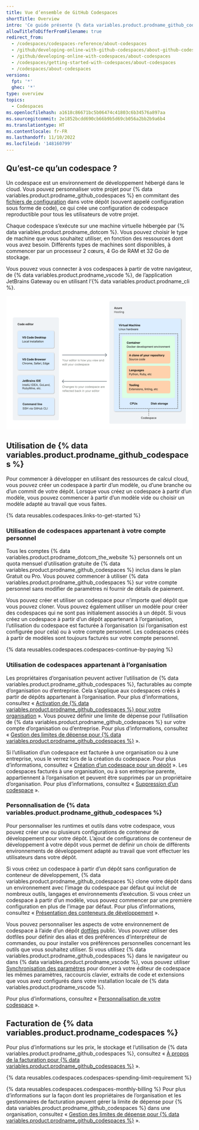 ```yaml
---
title: Vue d’ensemble de GitHub Codespaces
shortTitle: Overview
intro: 'Ce guide présente {% data variables.product.prodname_github_codespaces %}, et fournit des détails sur son fonctionnement ainsi que sur son utilisation.'
allowTitleToDifferFromFilename: true
redirect_from:
  - /codespaces/codespaces-reference/about-codespaces
  - /github/developing-online-with-github-codespaces/about-github-codespaces
  - /github/developing-online-with-codespaces/about-codespaces
  - /codespaces/getting-started-with-codespaces/about-codespaces
  - /codespaces/about-codespaces
versions:
  fpt: '*'
  ghec: '*'
type: overview
topics:
  - Codespaces
ms.openlocfilehash: a1618c86671bc5b06474c41803c6b34576a897aa
ms.sourcegitcommit: 2e1852bcdd690cb66b9b5d69cb056a2bb2b9a6b4
ms.translationtype: HT
ms.contentlocale: fr-FR
ms.lasthandoff: 11/10/2022
ms.locfileid: '148160799'
---
```

## Qu’est-ce qu’un codespace ?

Un codespace est un environnement de développement hébergé dans le cloud. Vous pouvez personnaliser votre projet pour {% data variables.product.prodname_github_codespaces %} en commitant des [fichiers de configuration](/codespaces/setting-up-your-project-for-codespaces/introduction-to-dev-containers) dans votre dépôt (souvent appelé configuration sous forme de code), ce qui crée une configuration de codespace reproductible pour tous les utilisateurs de votre projet.

Chaque codespace s’exécute sur une machine virtuelle hébergée par {% data variables.product.prodname_dotcom %}. Vous pouvez choisir le type de machine que vous souhaitez utiliser, en fonction des ressources dont vous avez besoin. Différents types de machines sont disponibles, à commencer par un processeur 2 cœurs, 4 Go de RAM et 32 Go de stockage. 

Vous pouvez vous connecter à vos codespaces à partir de votre navigateur, de {% data variables.product.prodname_vscode %}, de l’application JetBrains Gateway ou en utilisant l’{% data variables.product.prodname_cli %}.

![Diagramme montrant le fonctionnement des {% data variables.product.prodname_github_codespaces %}](/assets/images/help/codespaces/codespaces-diagram.png)

## Utilisation de {% data variables.product.prodname_github_codespaces %}

Pour commencer à développer en utilisant des ressources de calcul cloud, vous pouvez créer un codespace à partir d’un modèle, ou d’une branche ou d’un commit de votre dépôt. Lorsque vous créez un codespace à partir d’un modèle, vous pouvez commencer à partir d’un modèle vide ou choisir un modèle adapté au travail que vous faites.

{% data reusables.codespaces.links-to-get-started %}

### Utilisation de codespaces appartenant à votre compte personnel

Tous les comptes {% data variables.product.prodname_dotcom_the_website %} personnels ont un quota mensuel d’utilisation gratuite de {% data variables.product.prodname_github_codespaces %} inclus dans le plan Gratuit ou Pro. Vous pouvez commencer à utiliser {% data variables.product.prodname_github_codespaces %} sur votre compte personnel sans modifier de paramètres ni fournir de détails de paiement.

Vous pouvez créer et utiliser un codespace pour n’importe quel dépôt que vous pouvez cloner. Vous pouvez également utiliser un modèle pour créer des codespaces qui ne sont pas initialement associés à un dépôt. Si vous créez un codespace à partir d’un dépôt appartenant à l’organisation, l’utilisation du codespace est facturée à l’organisation (si l’organisation est configurée pour cela) ou à votre compte personnel. Les codespaces créés à partir de modèles sont toujours facturés sur votre compte personnel. 

{% data reusables.codespaces.codespaces-continue-by-paying %} 

### Utilisation de codespaces appartenant à l’organisation

Les propriétaires d’organisation peuvent activer l’utilisation de {% data variables.product.prodname_github_codespaces %}, facturables au compte d’organisation ou d’entreprise. Cela s’applique aux codespaces créés à partir de dépôts appartenant à l’organisation. Pour plus d'informations, consultez « [Activation de {% data variables.product.prodname_github_codespaces %} pour votre organisation](/codespaces/managing-codespaces-for-your-organization/enabling-github-codespaces-for-your-organization) ». Vous pouvez définir une limite de dépense pour l’utilisation de {% data variables.product.prodname_github_codespaces %} sur votre compte d’organisation ou d’entreprise. Pour plus d’informations, consultez « [Gestion des limites de dépense pour {% data variables.product.prodname_github_codespaces %}](/billing/managing-billing-for-github-codespaces/managing-the-spending-limit-for-github-codespaces) ».

Si l’utilisation d’un codespace est facturée à une organisation ou à une entreprise, vous le verrez lors de la création du codespace. Pour plus d’informations, consultez « [Création d’un codespace pour un dépôt](/codespaces/developing-in-codespaces/creating-a-codespace-for-a-repository#creating-a-codespace-for-a-repository) ». Les codespaces facturés à une organisation, ou à son entreprise parente, appartiennent à l’organisation et peuvent être supprimés par un propriétaire d’organisation. Pour plus d’informations, consultez « [Suppression d’un codespace](/codespaces/developing-in-codespaces/deleting-a-codespace#deleting-codespaces-in-your-organization) ». 

### Personnalisation de {% data variables.product.prodname_github_codespaces %}

Pour personnaliser les runtimes et outils dans votre codespace, vous pouvez créer une ou plusieurs configurations de conteneur de développement pour votre dépôt. L’ajout de configurations de conteneur de développement à votre dépôt vous permet de définir un choix de différents environnements de développement adapté au travail que vont effectuer les utilisateurs dans votre dépôt. 

Si vous créez un codespace à partir d’un dépôt sans configuration de conteneur de développement, {% data variables.product.prodname_github_codespaces %} clone votre dépôt dans un environnement avec l’image du codespace par défaut qui inclut de nombreux outils, langages et environnements d’exécution. Si vous créez un codespace à partir d’un modèle, vous pouvez commencer par une première configuration en plus de l’image par défaut. Pour plus d’informations, consultez « [Présentation des conteneurs de développement](/codespaces/setting-up-your-project-for-codespaces/introduction-to-dev-containers) ».

Vous pouvez personnaliser les aspects de votre environnement de codespace à l’aide d’un dépôt [dotfiles](https://dotfiles.github.io/tutorials/) public. Vous pouvez utiliser des dotfiles pour définir des alias et des préférences d’interpréteur de commandes, ou pour installer vos préférences personnelles concernant les outils que vous souhaitez utiliser. Si vous utilisez {% data variables.product.prodname_github_codespaces %} dans le navigateur ou dans {% data variables.product.prodname_vscode %}, vous pouvez utiliser [Synchronisation des paramètres](https://code.visualstudio.com/docs/editor/settings-sync) pour donner à votre éditeur de codespace les mêmes paramètres, raccourcis clavier, extraits de code et extensions que vous avez configurés dans votre installation locale de {% data variables.product.prodname_vscode %}. 

Pour plus d’informations, consultez « [Personnalisation de votre codespace](/codespaces/customizing-your-codespace) ».

## Facturation de {% data variables.product.prodname_codespaces %}

Pour plus d’informations sur les prix, le stockage et l’utilisation de {% data variables.product.prodname_github_codespaces %}, consultez « [À propos de la facturation pour {% data variables.product.prodname_github_codespaces %}](/billing/managing-billing-for-github-codespaces/about-billing-for-github-codespaces) ».

{% data reusables.codespaces.codespaces-spending-limit-requirement %} 

{% data reusables.codespaces.codespaces-monthly-billing %} Pour plus d’informations sur la façon dont les propriétaires de l’organisation et les gestionnaires de facturation peuvent gérer la limite de dépense pour {% data variables.product.prodname_github_codespaces %} dans une organisation, consultez « [Gestion des limites de dépense pour {% data variables.product.prodname_github_codespaces %}](/billing/managing-billing-for-github-codespaces/managing-spending-limits-for-github-codespaces) ».
